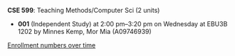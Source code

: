 **CSE 599**: Teaching Methods/Computer Sci (2 units)

- **001** (Independent Study) at 2:00 pm–3:20 pm on Wednesday at EBU3B 1202 by Minnes Kemp, Mor Mia (A09746939)

[Enrollment numbers over time](./CSE599.tsv)
